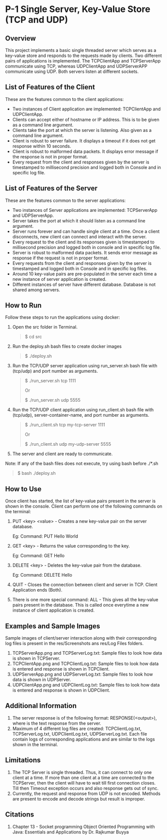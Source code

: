 # P-1 Single Server, Key-Value Store (TCP and UDP)

## Overview

This project implements a basic single threaded server which serves as a key-value store and
responds to the requests made by clients. Two different pairs of applications is implemented.
The TCPClientApp and TCPServerApp communicate using TCP, whereas UDPClientApp and UDPServerAPP 
communicate using UDP. Both servers listen at different sockets.

## List of Features of the Client
These are the features common to the client applications:

* Two instances of Client application are implemented: TCPClientApp and UDPClientApp.
* Clients can accept either of hostname or IP address. This is to be given as a command line 
  argument.
* Clients take the port at which the server is listening. Also given as a command line argument.
* Client is robust to server failure. It displays a timeout if it does not get response 
  within 10 seconds.
* Client is robust to malformed data packets. It displays error message if the response
  is not in proper format.
* Every request from the client and responses given by the server is timestamped to millisecond 
  precision and logged both in Console and in specific log file.

## List of Features of the Server
These are the features common to the server applications:

* Two instances of Server applications are implemented: TCPServerApp and UDPServerApp.
* Server takes the port at which it should listen as a command line argument.
* Server runs forever and can handle single client at a time. Once a client disconnects, 
  new client can connect and interact with the server.
* Every request to the client and its responses given is timestamped to millisecond precision
  and logged both in console and in specific log file.
* Server is robust to malformed data packets. It sends error message as response if the request
  is not in proper format.
* Every requests from the client and responses given by the server is timestamped and logged both
  in Console and in specific log files.
* Around 10 key-value pairs are pre-populated in the server each time a new instance of 
  server application is created.
* Different instances of server have different database. Database is not shared among servers.


## How to Run
Follow these steps to run the applications using docker:
1) Open the src folder in Terminal.
   > $ cd src
2) Run the deploy.sh bash files to create docker images
   > $ ./deploy.sh
3) Run the TCP/UDP server application using run_server.sh bash file with (tcp/udp) 
   and port number as arguments.
   > $ ./run_server.sh tcp 1111
   > 
   > Or
   > 
   > $ ./run_server.sh udp 5555
4) Run the TCP/UDP client application using run_client.sh bash file with (tcp/udp), server-container-name,
   and port number as arguments.
   > $ ./run_client.sh tcp my-tcp-server 1111
   >
   > Or
   >
   > $ ./run_client.sh udp my-udp-server 5555
5) The server and client are ready to communicate.

Note: If any of the bash files does not execute, try using bash before ./*.sh
> $ bash ./deploy.sh


## How to Use
Once client has started, the list of key-value pairs present in the server is shown in the console.
Client can perform one of the following commands on the terminal:
1) PUT \<key\> \<value\> - Creates a new key-value pair on the server database.
   
   Eg: Command: PUT Hello World
2) GET \<key\> - Returns the value corresponding to the key.
   
   Eg: Command: GET Hello
3) DELETE \<key\> - Deletes the key-value pair from the database.

   Eg: Command: DELETE Hello
4) QUIT - Closes the connection between client and server in TCP. Client Application ends (Both).
5) There is one more special command: ALL - This gives all the key-value pairs present in the 
   database. This is called once everytime a new instance of client application is created.

## Examples and Sample Images

Sample images of client/server interaction along with their corresponding log files 
is present in the res/Screenshots ans res/Log Files folders.

1) TCPServerApp.png and TCPServerLog.txt: Sample files to look how data is shown in TCPServer.
2) TCPClientApp.png and TCPClientLog.txt: Sample files to look how data is entered and 
   response is shown in TCPClient.
3) UDPServerApp.png and UDPServerLog.txt: Sample files to look how data is shown in UDPServer. 
4) UDPClientApp.png and UDPClientLog.txt: Sample files to look how data is entered and
   response is shown in UDPClient.

## Additional Information
1) The server response is of the following format: RESPONSE(\<output\>), where <ouput> is the text 
   response from the server.
2) Maximum of 4 different log files are created: TCPClientLog.txt, TCPServerLog.txt, 
   UDPClientLog.txt, UDPServerLog.txt. Each file contain logs of corresponding applications and are
   similar to the logs shown in the terminal.

## Limitations
1) The TCP Server is single threaded. Thus, it can connect to only one client at a time. 
   If more than one client at a time are connected to the TCPServer, then the client will have 
   to wait till first connection closes. 
   Till then Timeout exception occurs and also response gets out of sync.
2) Currently, the request and response from UDP is not encoded. Methods are present to encode 
   and decode strings but result is improper.

## Citations
1. Chapter 13 - Socket programming
   Object Oriented Programming with Java: Essentials and Applications by Dr. Rajkumar Buyya